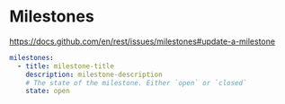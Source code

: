 # Milestones

https://docs.github.com/en/rest/issues/milestones#update-a-milestone

```yaml
milestones:
  - title: milestone-title
    description: milestone-description
    # The state of the milestone. Either `open` or `closed`
    state: open
```
